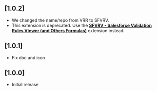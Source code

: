## [1.0.2]

- We changed the name/repo from VRR to SFVRV.
- This extension is deprecated. Use the [**SFVRV - Salesforce Validation Rules Viewer (and Others Formulas)**](https://marketplace.visualstudio.com/items?itemName=DanielSena.salesforce-validation-rules-viewer) extension instead.

## [1.0.1]

- Fix doc and icon

## [1.0.0]

- Initial release